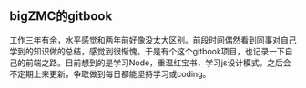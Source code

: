 ## bigZMC的gitbook

工作三年有余，水平感觉和两年前好像没太大区别。前段时间偶然看到同事对自己学到的知识做的总结，感觉到很惭愧。于是有个这个gitbook项目，也记录一下自己的前端之路。目前想到的是学习Node，重温红宝书，学习js设计模式。之后会不定期上来更新，争取做到每日都能坚持学习或coding。

